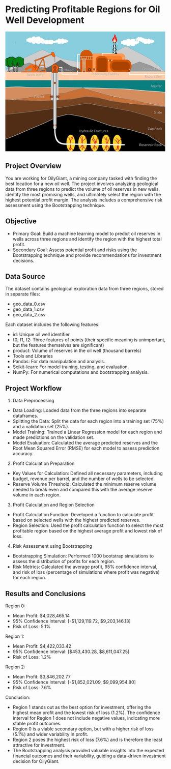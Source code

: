 # Predicting Profitable Regions for Oil Well Development
![Oil Well Diagram](oilwell.png)
## Project Overview
You are working for OilyGiant, a mining company tasked with finding the best location for a new oil well. The project involves analyzing geological data from three regions to predict the volume of oil reserves in new wells, identify the most promising wells, and ultimately select the region with the highest potential profit margin. The analysis includes a comprehensive risk assessment using the Bootstrapping technique.

## Objective
- Primary Goal: Build a machine learning model to predict oil reserves in wells across three regions and identify the region with the highest total profit.
- Secondary Goal: Assess potential profit and risks using the Bootstrapping technique and provide recommendations for investment decisions.

## Data Source
The dataset contains geological exploration data from three regions, stored in separate files:

- geo_data_0.csv
- geo_data_1.csv
- geo_data_2.csv

Each dataset includes the following features:

- id: Unique oil well identifier
- f0, f1, f2: Three features of points (their specific meaning is unimportant, but the features themselves are significant)
- product: Volume of reserves in the oil well (thousand barrels)
- Tools and Libraries
- Pandas: For data manipulation and analysis.
- Scikit-learn: For model training, testing, and evaluation.
- NumPy: For numerical computations and bootstrapping analysis.

## Project Workflow
1. Data Preprocessing
- Data Loading: Loaded data from the three regions into separate dataframes.
- Splitting the Data: Split the data for each region into a training set (75%) and a validation set (25%).
- Model Training: Trained a Linear Regression model for each region and made predictions on the validation set.
- Model Evaluation: Calculated the average predicted reserves and the Root Mean Squared Error (RMSE) for each model to assess prediction accuracy.
2. Profit Calculation Preparation
- Key Values for Calculation: Defined all necessary parameters, including budget, revenue per barrel, and the number of wells to be selected.
- Reserve Volume Threshold: Calculated the minimum reserve volume needed to break even and compared this with the average reserve volume in each region.
3. Profit Calculation and Region Selection
- Profit Calculation Function: Developed a function to calculate profit based on selected wells with the highest predicted reserves.
- Region Selection: Used the profit calculation function to select the most profitable region based on the highest average profit and lowest risk of loss.
4. Risk Assessment using Bootstrapping
- Bootstrapping Simulation: Performed 1000 bootstrap simulations to assess the distribution of profits for each region.
- Risk Metrics: Calculated the average profit, 95% confidence interval, and risk of loss (percentage of simulations where profit was negative) for each region.

## Results and Conclusions
Region 0:
- Mean Profit: $4,028,465.14
- 95% Confidence Interval: [-$1,129,119.72, $9,203,146.13]
- Risk of Loss: 5.1%

Region 1:
- Mean Profit: $4,422,033.42
- 95% Confidence Interval: [$453,430.28, $8,611,047.25]
- Risk of Loss: 1.2%

Region 2:
- Mean Profit: $3,846,202.77
- 95% Confidence Interval: [-$1,852,021.09, $9,099,954.80]
- Risk of Loss: 7.6%

Conclusion:
- Region 1 stands out as the best option for investment, offering the highest mean profit and the lowest risk of loss (1.2%). The confidence interval for Region 1 does not include negative values, indicating more stable profit outcomes.
- Region 0 is a viable secondary option, but with a higher risk of loss (5.1%) and wider variability in profit.
- Region 2 poses the highest risk of loss (7.6%) and is therefore the least attractive for investment.
- The Bootstrapping analysis provided valuable insights into the expected financial outcomes and their variability, guiding a data-driven investment decision for OilyGiant.
